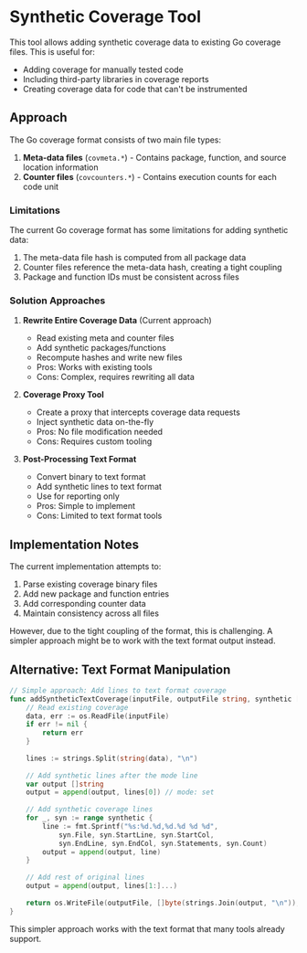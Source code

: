 # Synthetic Coverage Tool

This tool allows adding synthetic coverage data to existing Go coverage files. This is useful for:
- Adding coverage for manually tested code
- Including third-party libraries in coverage reports
- Creating coverage data for code that can't be instrumented

## Approach

The Go coverage format consists of two main file types:
1. **Meta-data files** (`covmeta.*`) - Contains package, function, and source location information
2. **Counter files** (`covcounters.*`) - Contains execution counts for each code unit

### Limitations

The current Go coverage format has some limitations for adding synthetic data:
1. The meta-data file hash is computed from all package data
2. Counter files reference the meta-data hash, creating a tight coupling
3. Package and function IDs must be consistent across files

### Solution Approaches

1. **Rewrite Entire Coverage Data** (Current approach)
   - Read existing meta and counter files
   - Add synthetic packages/functions
   - Recompute hashes and write new files
   - Pros: Works with existing tools
   - Cons: Complex, requires rewriting all data

2. **Coverage Proxy Tool**
   - Create a proxy that intercepts coverage data requests
   - Inject synthetic data on-the-fly
   - Pros: No file modification needed
   - Cons: Requires custom tooling

3. **Post-Processing Text Format**
   - Convert binary to text format
   - Add synthetic lines to text format
   - Use for reporting only
   - Pros: Simple to implement
   - Cons: Limited to text format tools

## Implementation Notes

The current implementation attempts to:
1. Parse existing coverage binary files
2. Add new package and function entries
3. Add corresponding counter data
4. Maintain consistency across all files

However, due to the tight coupling of the format, this is challenging. A simpler approach might be to work with the text format output instead.

## Alternative: Text Format Manipulation

```go
// Simple approach: Add lines to text format coverage
func addSyntheticTextCoverage(inputFile, outputFile string, synthetic []CoverageLine) error {
    // Read existing coverage
    data, err := os.ReadFile(inputFile)
    if err != nil {
        return err
    }
    
    lines := strings.Split(string(data), "\n")
    
    // Add synthetic lines after the mode line
    var output []string
    output = append(output, lines[0]) // mode: set
    
    // Add synthetic coverage lines
    for _, syn := range synthetic {
        line := fmt.Sprintf("%s:%d.%d,%d.%d %d %d", 
            syn.File, syn.StartLine, syn.StartCol,
            syn.EndLine, syn.EndCol, syn.Statements, syn.Count)
        output = append(output, line)
    }
    
    // Add rest of original lines
    output = append(output, lines[1:]...)
    
    return os.WriteFile(outputFile, []byte(strings.Join(output, "\n")), 0644)
}
```

This simpler approach works with the text format that many tools already support.